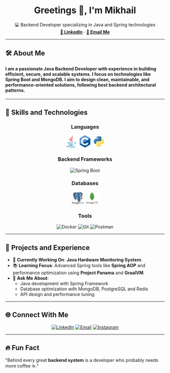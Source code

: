 <div align="center">
  <h1>Greetings 👋, I'm Mikhail</h1>
  <p>
    💻 Backend Developer specializing in Java and Spring technologies<br/>
    <a href="https://www.linkedin.com/in/mikhail-shytsko-029a5a297/"><strong>🔗 LinkedIn</strong></a>
    ·
    <a href="mailto:mikhail.shytsko@gmail.com"><strong>📧 Email Me</strong></a>
  </p>
</div>

---

## 🛠️ About Me
#### I am a passionate **Java Backend Developer** with experience in building efficient, secure, and scalable systems. I focus on technologies like **Spring Boot** and **MongoDB**. I aim to design clean, maintainable, and performance-oriented solutions, following best backend architectural patterns.

---

## 🔧 Skills and Technologies

<div align="center">
  <h3>Languages</h3>
  <img src="https://raw.githubusercontent.com/devicons/devicon/master/icons/java/java-original.svg" alt="Java" height="40"/>
  <img src="https://raw.githubusercontent.com/devicons/devicon/master/icons/c/c-original.svg" alt="C" height="40"/>
  <img src="https://raw.githubusercontent.com/devicons/devicon/master/icons/python/python-original.svg" alt="Python" height="40"/>
</div>

<div align="center">
  <h3>Backend Frameworks</h3>
  <img src="https://www.vectorlogo.zone/logos/springio/springio-icon.svg" alt="Spring Boot" height="40"/>
</div>

<div align="center">
  <h3>Databases</h3>
  <img src="https://raw.githubusercontent.com/devicons/devicon/master/icons/postgresql/postgresql-original-wordmark.svg" alt="PostgreSQL" height="40"/>
  <img src="https://raw.githubusercontent.com/devicons/devicon/master/icons/mongodb/mongodb-original-wordmark.svg" alt="MongoDB" height="40"/>
</div>

<div align="center">
  <h3>Tools</h3>
  <img src="https://www.vectorlogo.zone/logos/docker/docker-icon.svg" alt="Docker" height="40"/>
  <img src="https://www.vectorlogo.zone/logos/git-scm/git-scm-icon.svg" alt="Git" height="40"/>
  <img src="https://www.vectorlogo.zone/logos/getpostman/getpostman-icon.svg" alt="Postman" height="40"/>
</div>

---

## 🚀 Projects and Experience
- 🔭 **Currently Working On**: **Java Hardware Monitoring System**.  
- 📚 **Learning Focus**: Advanced Spring tools like **Spring AOP** and performance optimization using **Project Panama** and **GraalVM**.  
- 💬 **Ask Me About**:  
   - Java development with Spring Framework  
   - Database optimization with MongoDB, PostgreSQL and Redis
   - API design and performance tuning  

---

## 🌐 Connect With Me

<p align="center">
  <a href="https://www.linkedin.com/in/mikhail-shytsko-029a5a297/"><img src="https://raw.githubusercontent.com/rahuldkjain/github-profile-readme-generator/master/src/images/icons/Social/linked-in-alt.svg" alt="LinkedIn" height="40" width="40"/></a>
  <a href="mailto:mikhail.shytsko@gmail.com"><img src="https://www.vectorlogo.zone/logos/gmail/gmail-icon.svg" alt="Email" height="40" width="40"/></a>
  <a href="https://www.instagram.com/mikh.sh/"><img src="https://raw.githubusercontent.com/rahuldkjain/github-profile-readme-generator/master/src/images/icons/Social/instagram.svg" alt="Instagram" height="40" width="40"/></a>
</p>

---

## 🔥 Fun Fact
"Behind every great **backend system** is a developer who probably needs more coffee ☕."  
